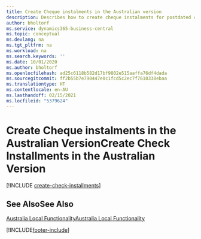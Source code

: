 ```yaml
---
title: Create Cheque instalments in the Australian version
description: Describes how to create cheque instalments for postdated cheques, define the number of instalments that a payment will be divided into, the percentage of interest and the period in which the cheques will be created in the Australian version.
author: bholtorf
ms.service: dynamics365-business-central
ms.topic: conceptual
ms.devlang: na
ms.tgt_pltfrm: na
ms.workload: na
ms.search.keywords: ''
ms.date: 10/01/2020
ms.author: bholtorf
ms.openlocfilehash: ad25c6118b582d17bf9802e515aaffa76df4dada
ms.sourcegitcommit: ff2b55b7e790447e0c1fcd5c2ec7f7610338ebaa
ms.translationtype: HT
ms.contentlocale: en-AU
ms.lasthandoff: 02/15/2021
ms.locfileid: "5379624"
---
```

# <a name="create-check-installments-in-the-australian-version"></a><span data-ttu-id="9721a-103">Create Cheque instalments in the Australian Version</span><span class="sxs-lookup"><span data-stu-id="9721a-103">Create Check Installments in the Australian Version</span></span>

[!INCLUDE [create-check-installments](../includes/AUNZ/create-check-installments.md)]

## <a name="see-also"></a><span data-ttu-id="9721a-104">See Also</span><span class="sxs-lookup"><span data-stu-id="9721a-104">See Also</span></span>

[<span data-ttu-id="9721a-105">Australia Local Functionality</span><span class="sxs-lookup"><span data-stu-id="9721a-105">Australia Local Functionality</span></span>](australia-local-functionality.md)


[!INCLUDE[footer-include](../../includes/footer-banner.md)]